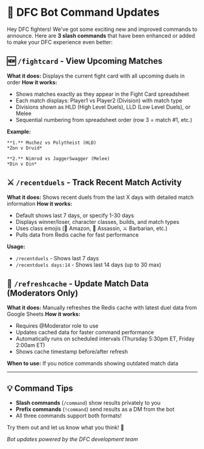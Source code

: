 # 🤖 DFC Bot Command Updates

Hey DFC fighters! We've got some exciting new and improved commands to announce. Here are **3 slash commands** that have been enhanced or added to make your DFC experience even better:

## 🆕 `/fightcard` - View Upcoming Matches
**What it does:** Displays the current fight card with all upcoming duels in order
**How it works:** 
- Shows matches exactly as they appear in the Fight Card spreadsheet
- Each match displays: Player1 vs Player2 (Division) with match type
- Divisions shown as HLD (High Level Duels), LLD (Low Level Duels), or Melee
- Sequential numbering from spreadsheet order (row 3 = match #1, etc.)

**Example:**
```
**1.** Muchez vs Polytheist (HLD)
*Zon v Druid*

**2.** Nimrod vs JaggerSwagger (Melee)  
*Din v Din*
```

## ⚔️ `/recentduels` - Track Recent Match Activity
**What it does:** Shows recent duels from the last X days with detailed match information
**How it works:**
- Default shows last 7 days, or specify 1-30 days
- Displays winner/loser, character classes, builds, and match types
- Uses class emojis (🏹 Amazon, 🥷 Assassin, ⚔️ Barbarian, etc.)
- Pulls data from Redis cache for fast performance

**Usage:**
- `/recentduels` - Shows last 7 days
- `/recentduels days:14` - Shows last 14 days (up to 30 max)

## 🔄 `/refreshcache` - Update Match Data (Moderators Only)
**What it does:** Manually refreshes the Redis cache with latest duel data from Google Sheets
**How it works:**
- Requires @Moderator role to use
- Updates cached data for faster command performance
- Automatically runs on scheduled intervals (Thursday 5:30pm ET, Friday 2:00am ET)
- Shows cache timestamp before/after refresh

**When to use:** If you notice commands showing outdated match data

---

## 💡 Command Tips
- **Slash commands** (`/command`) show results privately to you
- **Prefix commands** (`!command`) send results as a DM from the bot
- All three commands support both formats!

Try them out and let us know what you think! 🥊

*Bot updates powered by the DFC development team*